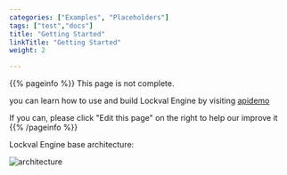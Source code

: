 ```yaml
---
categories: ["Examples", "Placeholders"]
tags: ["test","docs"] 
title: "Getting Started"
linkTitle: "Getting Started"
weight: 2

---
```


{{% pageinfo %}}
This page is not complete. 

you can learn how to use and build Lockval Engine by visiting [apidemo](https://apidemo.lockval.com)


If you can, please click "Edit this page" on the right to help our improve it
{{% /pageinfo %}}


Lockval Engine base architecture:

![architecture](/arch.svg "base architecture")

